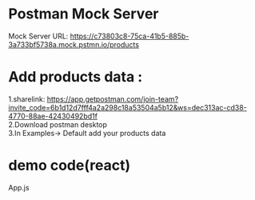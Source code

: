 # Postman Mock Server
Mock Server URL: https://c73803c8-75ca-41b5-885b-3a733bf5738a.mock.pstmn.io/products
# Add products data :  
1.sharelink: https://app.getpostman.com/join-team?invite_code=6b1d12d7fff4a2a298c18a53504a5b12&ws=dec313ac-cd38-4770-88ae-42430492bd1f  
2.Download postman desktop  
3.In Examples-> Default add your products data
# demo code(react)
App.js


